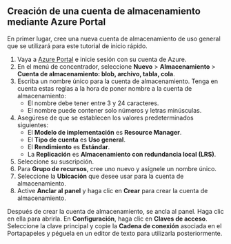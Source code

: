 ## <a name="create-a-storage-account-using-the-azure-portal"></a>Creación de una cuenta de almacenamiento mediante Azure Portal

En primer lugar, cree una nueva cuenta de almacenamiento de uso general que se utilizará para este tutorial de inicio rápido. 

1. Vaya a [Azure Portal](https://portal.azure.com) e inicie sesión con su cuenta de Azure. 
2. En el menú de concentrador, seleccione **Nuevo** > **Almacenamiento** > **Cuenta de almacenamiento: blob, archivo, tabla, cola**. 
3. Escriba un nombre único para la cuenta de almacenamiento. Tenga en cuenta estas reglas a la hora de poner nombre a la cuenta de almacenamiento:
    - El nombre debe tener entre 3 y 24 caracteres.
    - El nombre puede contener solo números y letras minúsculas.
4. Asegúrese de que se establecen los valores predeterminados siguientes: 
    - El **Modelo de implementación** es **Resource Manager**.
    - El **Tipo de cuenta** es **Uso general**.
    - El **Rendimiento** es **Estándar**.
    - La **Replicación** es **Almacenamiento con redundancia local (LRS)**.
5. Seleccione su suscripción. 
6. Para **Grupo de recursos**, cree uno nuevo y asígnele un nombre único. 
7. Seleccione la **Ubicación** que desee usar para la cuenta de almacenamiento.
8. Active **Anclar al panel** y haga clic en **Crear** para crear la cuenta de almacenamiento. 

Después de crear la cuenta de almacenamiento, se ancla al panel. Haga clic en ella para abrirla. En **Configuración**, haga clic en **Claves de acceso**. Seleccione la clave principal y copie la **Cadena de conexión** asociada en el Portapapeles y péguela en un editor de texto para utilizarla posteriormente.
